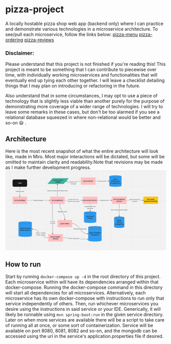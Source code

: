 # pizza-project
A locally hostable pizza shop web app (backend only) where I can practice and demonstrate various technologies in a microservice architecture. To see/pull each microservice, follow the links below:
[pizza-menu](https://github.com/Jake-Eickmeier/pizza-menu) 
[pizza-ordering](https://github.com/Jake-Eickmeier/pizza-ordering) 
[pizza-reviews](https://github.com/Jake-Eickmeier/pizza-reviews) 

### Disclaimer: 
Please understand that this project is not finished if you're reading this! This project is meant to be something that I can contribute to piecewise over time, with individually working microservices and functionalities that will eventually end up tying each other together. I will leave a checklist detailing things that I may plan on introducing or refactoring in the future.

Also understand that in some circumstances, I may opt to use a piece of technology that is slightly less viable than another purely for the purpose of demonstrating more coverage of a wider range of technologies. I will try to leave some remarks in these cases, but don't be too alarmed if you see a relational database squeezed in where non-relational would be better and so-on :smiley: .

## Architecture
Here is the most recent snapshot of what the entire architecture will look like, made in Miro. Most major interactions will be dictated, but some will be omitted to maintain clarity and readability.Note that revisions may be made as I make further development progress.
![Pizza Architecture](resources/PizzaArchitecture.PNG)


## How to run
Start by running `docker-compose up -d` in the root directory of this project. Each microservice within will have its dependencies arranged within that docker-compose. Running the docker-compose command in this directory will start all dependencies for all microservices. Alternatively, each microservice has its own docker-compose with instructions to run only that service independently of others.
Then, run whichever microservices you desire using the instructions in said service or your IDE. Generically, it will likely be runnable using `mvn spring-boot:run` in the given service directory. Later on when more services are available there will be a script to take care of running all at once, or some sort of containerization. Service will be available on port 8080, 8081, 8082 and so-on, and the mongodb can be accessed using the uri in the service's application.properties file if desired.

